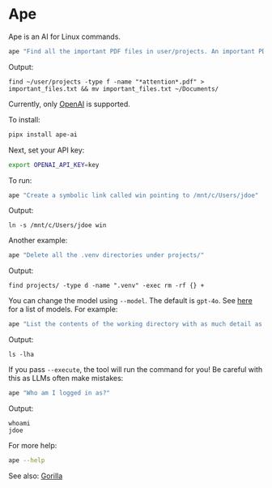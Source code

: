 # Ape

Ape is an AI for Linux commands.

```sh
ape "Find all the important PDF files in user/projects. An important PDF file has 'attention' in its name. Write the results to important_files.txt and then move it to Documents."
```

Output:

```text
find ~/user/projects -type f -name "*attention*.pdf" > important_files.txt && mv important_files.txt ~/Documents/
```

Currently, only [OpenAI](https://openai.com/api/) is supported.

To install:

```bash
pipx install ape-ai
```

Next, set your API key:

```bash
export OPENAI_API_KEY=key
```

To run:

```bash
ape "Create a symbolic link called win pointing to /mnt/c/Users/jdoe"
```

Output:

```text
ln -s /mnt/c/Users/jdoe win
```

Another example:

```bash
ape "Delete all the .venv directories under projects/"
```

Output:

```text
find projects/ -type d -name ".venv" -exec rm -rf {} +
```

You can change the model using `--model`. The default is `gpt-4o`.
See [here](https://platform.openai.com/docs/models) for a list of models. For example:

```bash
ape "List the contents of the working directory with as much detail as possible" --model gpt-3.5-turbo
```

Output:

```text
ls -lha
```

If you pass `--execute`, the tool will run the command for you! Be careful with this as LLMs often make mistakes:

```bash
ape "Who am I logged in as?"
```

Output:

```text
whoami
jdoe
```

For more help:

```bash
ape --help
```

See also: [Gorilla](https://github.com/gorilla-llm)
